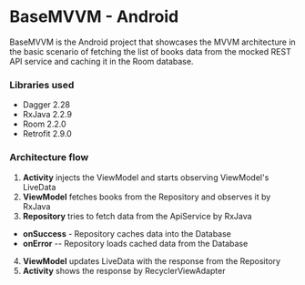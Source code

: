 # BaseMVVM - Android

BaseMVVM is the Android project that showcases the MVVM architecture in the basic scenario of fetching the list of books data from the mocked REST API service and caching it in the Room database.

### Libraries used

  - Dagger 2.28
  - RxJava 2.2.9
  - Room 2.2.0
  - Retrofit 2.9.0

### Architecture flow
1. **Activity** injects the ViewModel and starts observing ViewModel's LiveData
2. **ViewModel** fetches books from the Repository and observes it by RxJava
3. **Repository** tries to fetch data from the ApiService by RxJava  
- **onSuccess** - Repository caches data into the Database
- **onError** -- Repository loads cached data from the Database

4. **ViewModel** updates LiveData with the response from the Repository
5. **Activity** shows the response by RecyclerViewAdapter
